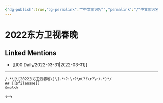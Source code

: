 ```yaml
---
{"dg-publish":true,"dg-permalink":"“中文笔记名”","permalink":"/“中文笔记名”/"}
---
```


# 2022东方卫视春晚

## Linked Mentions
- [[100 Daily/2022-03-31\|2022-03-31]]


---

```expander
/.*\[\[2022东方卫视春晚\]\].*(?:\r?\n(?!\r?\n).*)*/
## [[$filename]]
$match
```

<-->
